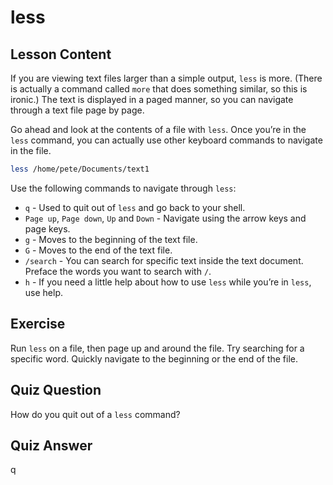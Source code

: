 # less

## Lesson Content

If you are viewing text files larger than a simple output, `less` is more. (There is actually a command called `more` that does something similar, so this is ironic.) The text is displayed in a paged manner, so you can navigate through a text file page by page.

Go ahead and look at the contents of a file with `less`. Once you’re in the `less` command, you can actually use other keyboard commands to navigate in the file.

```bash
less /home/pete/Documents/text1
```

Use the following commands to navigate through `less`:

- `q` - Used to quit out of `less` and go back to your shell.
- `Page up`, `Page down`, `Up` and `Down` - Navigate using the arrow keys and page keys.
- `g` - Moves to the beginning of the text file.
- `G` - Moves to the end of the text file.
- `/search` - You can search for specific text inside the text document. Preface the words you want to search with `/`.
- `h` - If you need a little help about how to use `less` while you’re in `less`, use help.

## Exercise

Run `less` on a file, then page up and around the file. Try searching for a specific word. Quickly navigate to the beginning or the end of the file.

## Quiz Question

How do you quit out of a `less` command?

## Quiz Answer

q
